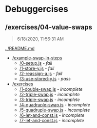 # Debuggercises 

## /exercises/04-value-swaps 

> 6/18/2020, 11:56:31 AM 

[../README.md](../README.md)

- [/example-swap-in-steps](./example-swap-in-steps/README.md)
  - [/0-setup.js](./example-swap-in-steps/README.md#0-setupjs) - _fail_ 
  - [/1-store-y.js](./example-swap-in-steps/README.md#1-store-yjs) - _fail_ 
  - [/2-reassign-a.js](./example-swap-in-steps/README.md#2-reassign-ajs) - _fail_ 
  - [/3-use-stored-y.js](./example-swap-in-steps/README.md#3-use-stored-yjs) - _pass_ 
- [/exercises](./exercises/README.md)
  - [/1-double-swap.js](./exercises/README.md#1-double-swapjs) - _incomplete_ 
  - [/2-triple-swap.js](./exercises/README.md#2-triple-swapjs) - _incomplete_ 
  - [/3-triple-swap.js](./exercises/README.md#3-triple-swapjs) - _incomplete_ 
  - [/4-quadruple-swap.js](./exercises/README.md#4-quadruple-swapjs) - _incomplete_ 
  - [/5-quadruple-swap.js](./exercises/README.md#5-quadruple-swapjs) - _incomplete_ 
  - [/6-let-and-const.js](./exercises/README.md#6-let-and-constjs) - _incomplete_ 
  - [/7-let-and-const.js](./exercises/README.md#7-let-and-constjs) - _incomplete_ 

